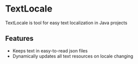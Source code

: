 # TextLocale

TextLocale is tool for easy text localization in Java projects

## Features

- Keeps text in easy-to-read json files
- Dynamically updates all text resources on locale changing
